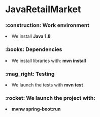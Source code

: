 # JavaRetailMarket

<h3>:construction: Work environment</h3>
<li> We install <b> Java 1.8 </b> </li>
<h3>:books: Dependencies </h3>
<li> We install libraries with: <b> mvn install </b> </li>
<h3>:mag_right: Testing </h3>
<li> We launch the tests with <b> mvn test </b> </li>
<h3>:rocket: We launch the project with: </h3>
<li> <b> mvnw spring-boot:run </b> </li>